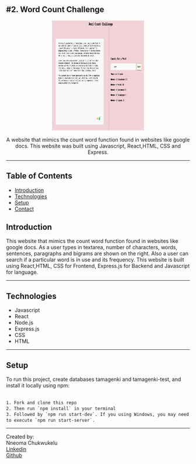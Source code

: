 <h2>#2. Word Count Challenge</h2>
<p align="center"><img src="/public/images/website.png "alt="website image"  width="50%" height="300vh"></p>


<p align="center">A website that mimics the count word function found in websites like google docs. This website was built using Javascript, React,HTML, CSS and Express.</p>

---

## Table of Contents
* [Introduction](#introduction)
* [Technologies](#technologies)
* [Setup](#setup)
* [Contact](#contact)

## Introduction
<p>This website that mimics the count word function found in websites like google docs. As a user types in textarea, number of characters, words, sentences, paragraphs and bigrams are shown on the right. Also a user can search if a particular word is in use and its frequency. This website is built using React,HTML, CSS for Frontend, Express.js for Backend and Javascript for language.

---

## Technologies

* Javascript
* React
* Node.js
* Express.js
* CSS
* HTML
  
---
  
## Setup

To run this project, create databases tamagenki and tamagenki-test, and install it locally using npm:

```

1. Fork and clone this repo
2. Then run `npm install` in your terminal
3. Followed by `npm run start-dev`. If you using Windows, you may need to execute `npm run start-server`.

```

---
 
Created by: <br />
Nneoma Chukwukelu <br/>
  [Linkedin](https://www.linkedin.com/in/nneoma-chukwukelu/) <br />
  [Github](https://github.com/zitac234) <br />
  
